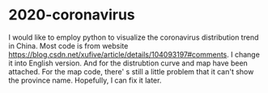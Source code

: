 # 2020-coronavirus
I would like to employ python to visualize the coronavirus distribution trend in China. Most code is from 
website https://blog.csdn.net/xufive/article/details/104093197#comments. I change it into English version. And for the
distrubtion curve and map have been attached. For the map code, there' s still a little problem that it can't show the 
province name. Hopefully, I can fix it later.
